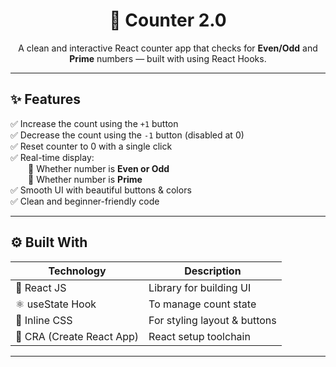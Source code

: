 <h1 align="center">🔢 Counter 2.0</h1>
<p align="center">
  A clean and interactive React counter app that checks for <b>Even/Odd</b> and <b>Prime</b> numbers — built with  using React Hooks.
</p>

---

## ✨ Features

✅ Increase the count using the `+1` button  
✅ Decrease the count using the `-1` button (disabled at 0)  
✅ Reset counter to 0 with a single click  
✅ Real-time display:  
  🔸 Whether number is **Even or Odd**  
  🔸 Whether number is **Prime**  
✅ Smooth UI with beautiful buttons & colors  
✅ Clean and beginner-friendly code

---

## ⚙️ Built With

| Technology  | Description                         |
|-------------|-------------------------------------|
| 🧠 React JS | Library for building UI             |
| ⚛️ useState Hook | To manage count state         |
| 💅 Inline CSS | For styling layout & buttons      |
| 🚀 CRA (Create React App) | React setup toolchain |

---



